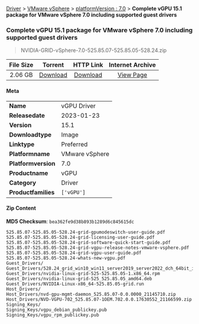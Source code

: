
[Driver](/README.md)  >  [VMware vSphere](/index/Driver/VMware_vSphere.md)  >  [platformVersion : 7.0](/index/Driver/VMware_vSphere/7.0.md)  >  **Complete vGPU 15.1 package for VMware vSphere 7.0 including supported guest drivers**


###    Complete vGPU 15.1 package for VMware vSphere 7.0 including supported guest drivers

> NVIDIA-GRID-vSphere-7.0-525.85.07-525.85.05-528.24.zip   


| **File Size** | **Torrent**  | **HTTP Link** | **Internet Archive** |
|:-------------:|:------------:|:-------------:|:--------------------:|
| 2.06 GB |  [Download](https://archive.org/download/nvgpu_NVIDIA-GRID-vSphere-7.0-525.85.07-525.85.05-528.24.zip/nvgpu_NVIDIA-GRID-vSphere-7.0-525.85.07-525.85.05-528.24.zip_archive.torrent)       | [Download](https://archive.org/compress/nvgpu_NVIDIA-GRID-vSphere-7.0-525.85.07-525.85.05-528.24.zip) | [View Page](https://archive.org/details/nvgpu_NVIDIA-GRID-vSphere-7.0-525.85.07-525.85.05-528.24.zip)       |

#### Meta

<table>
<tr><td><strong>Name</strong></td><td>vGPU Driver</td></tr>
<tr><td><strong>Releasedate</strong></td><td>2023-01-23</td></tr>
<tr><td><strong>Version</strong></td><td>15.1</td></tr>
<tr><td><strong>Downloadtype</strong></td><td>Image</td></tr>
<tr><td><strong>Linktype</strong></td><td>Preferred</td></tr>
<tr><td><strong>Platformname</strong></td><td>VMware vSphere</td></tr>
<tr><td><strong>Platformversion</strong></td><td>7.0</td></tr>
<tr><td><strong>Productname</strong></td><td>vGPU</td></tr>
<tr><td><strong>Category</strong></td><td>Driver</td></tr>
<tr><td><strong>Productfamilies</strong></td><td><code>['vGPU']</code></td></tr>
</table>

#### Zip Content

**MD5 Checksum**: `bea362fe9d38b893b1289d6c845615dc`

```text
525.85.07-525.85.05-528.24-grid-gpumodeswitch-user-guide.pdf
525.85.07-525.85.05-528.24-grid-licensing-user-guide.pdf
525.85.07-525.85.05-528.24-grid-software-quick-start-guide.pdf
525.85.07-525.85.05-528.24-grid-vgpu-release-notes-vmware-vsphere.pdf
525.85.07-525.85.05-528.24-grid-vgpu-user-guide.pdf
525.85.07-525.85.05-528.24-whats-new-vgpu.pdf
Guest_Drivers/
Guest_Drivers/528.24_grid_win10_win11_server2019_server2022_dch_64bit_international.exe
Guest_Drivers/nvidia-linux-grid-525-525.85.05-1.x86_64.rpm
Guest_Drivers/nvidia-linux-grid-525_525.85.05_amd64.deb
Guest_Drivers/NVIDIA-Linux-x86_64-525.85.05-grid.run
Host_Drivers/
Host_Drivers/nvd-gpu-mgmt-daemon_525.85.07-0.0.0000_21145710.zip
Host_Drivers/NVD-VGPU-702_525.85.07-1OEM.702.0.0.17630552_21166599.zip
Signing_Keys/
Signing_Keys/vgpu_debian_publickey.pub
Signing_Keys/vgpu_rpm_publickey.pub
```